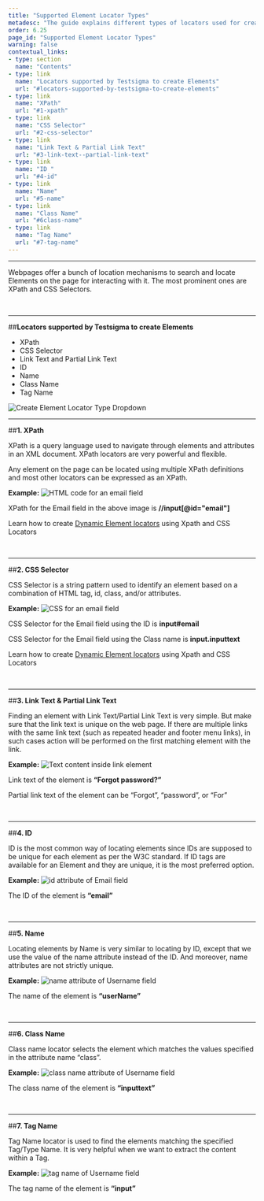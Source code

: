 ```yaml
---
title: "Supported Element Locator Types"
metadesc: "The guide explains different types of locators used for creating Elements in Testsigma."
order: 6.25
page_id: "Supported Element Locator Types"
warning: false
contextual_links:
- type: section
  name: "Contents"
- type: link
  name: "Locators supported by Testsigma to create Elements"
  url: "#locators-supported-by-testsigma-to-create-elements"
- type: link
  name: "XPath"
  url: "#1-xpath"
- type: link
  name: "CSS Selector"
  url: "#2-css-selector"
- type: link
  name: "Link Text & Partial Link Text"
  url: "#3-link-text--partial-link-text"
- type: link
  name: "ID "
  url: "#4-id"
- type: link
  name: "Name"
  url: "#5-name"
- type: link
  name: "Class Name"
  url: "#6class-name"
- type: link
  name: "Tag Name"
  url: "#7-tag-name"
---
```


---
Webpages offer a bunch of location mechanisms to search and locate Elements on the page for interacting with it. The most prominent ones are XPath and CSS Selectors.

<br>

---
##**Locators supported by Testsigma to create Elements**
* XPath<br>
* CSS Selector<br>
* Link Text and Partial Link Text<br>
* ID<br>
* Name<br>
* Class Name<br>
* Tag Name<br>

![Create Element Locator Type Dropdown](https://docs.testsigma.com/images/supported-locator-types/create-element-locator-dropdown.png)

---
##**1. XPath**

XPath is a query language used to navigate through elements and attributes in an XML document. XPath locators are very powerful and flexible.

Any element on the page can be located using multiple XPath definitions and most other locators can be expressed as an XPath.

**Example:**
![HTML code for an email field](https://docs.testsigma.com/images/supported-locator-types/email-field-html-code.png)

XPath for the Email field in the above image is **//input[@id="email"]**

Learn how to create [Dynamic Element locators](https://testsigma.com/docs/elements/dynamic-elements/with-parameter-test-data/) using Xpath and CSS Locators

<br>


---
##**2. CSS Selector**

CSS Selector is a string pattern used to identify an element based on a combination of HTML tag, id, class, and/or attributes.

**Example:**
![CSS  for an email field](https://docs.testsigma.com/images/supported-locator-types/css-field-html-code.png)

CSS Selector for the Email field using the ID is **input#email**

CSS Selector for the Email field using the Class name is **input.inputtext**

Learn how to create [Dynamic Element locators](https://testsigma.com/docs/elements/dynamic-elements/with-parameter-test-data/) using Xpath and CSS Locators

<br>


---
##**3. Link Text & Partial Link Text**

Finding an element with Link Text/Partial Link Text is very simple. But make sure that the link text is unique on the web page. If there are multiple links with the same link text (such as repeated header and footer menu links), in such cases action will be performed on the first matching element with the link.

**Example:**
![Text content inside link element](https://docs.testsigma.com/images/supported-locator-types/link-html-code-text-content.png)

Link text of the element is **“Forgot password?”**

Partial link text of the element can be “Forgot”, “password”, or “For”

<br>

---
##**4. ID**

ID is the most common way of locating elements since IDs are supposed to be unique for each element as per the W3C standard. If ID tags are available for an Element and they are unique, it is the most preferred option.

**Example:**
![id attribute of Email field](https://docs.testsigma.com/images/supported-locator-types/email-field-id-html-attribute.png)

The ID of the element is **“email”**

<br>


---
##**5. Name**

Locating elements by Name is very similar to locating by ID, except that we use the value of the name attribute instead of the ID. And moreover, name attributes are not strictly unique.

**Example:**
![name attribute of Username field](https://docs.testsigma.com/images/supported-locator-types/username-field-name-html-attribute.png)

The name of the element is **“userName”**

<br>


---
##**6. Class Name**

Class name locator selects the element which matches the values specified in the attribute name “class”.

**Example:**
![class name attribute of Username field](https://docs.testsigma.com/images/supported-locator-types/username-field-classname-html-attribute.png)

The class name of the element is **“inputtext”**

<br>


---
##**7. Tag Name**

Tag Name locator is used to find the elements matching the specified Tag/Type Name. It is very helpful when we want to extract the content within a Tag.

**Example:**
![tag name of Username field](https://docs.testsigma.com/images/supported-locator-types/username-field-html-tag-name.png)

The tag name of the element is **“input”**


